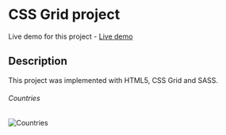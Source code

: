 # CSS Grid project
Live demo for this project - [Live demo](https://kiet-nguyen.github.io/Responsive-CSS-Grid-website/)

## Description
This project was implemented with HTML5, CSS Grid and SASS.

###### Countries
![Countries](https://media.giphy.com/media/6IcLzZPXvlETYSJPi3/giphy.gif)

